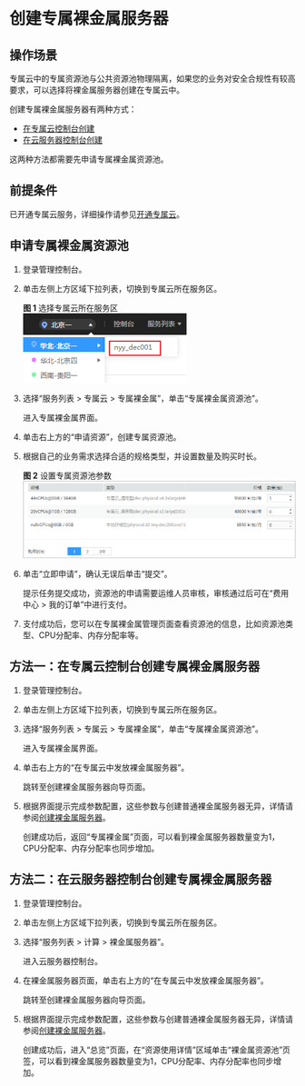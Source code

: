 # 创建专属裸金属服务器<a name="ZH-CN_TOPIC_0176419065"></a>

## 操作场景<a name="section83174567216"></a>

专属云中的专属资源池与公共资源池物理隔离，如果您的业务对安全合规性有较高要求，可以选择将裸金属服务器创建在专属云中。

创建专属裸金属服务器有两种方式：

-   [在专属云控制台创建](#section189549226910)
-   [在云服务器控制台创建](#section533335919)

这两种方法都需要先申请专属裸金属资源池。

## 前提条件<a name="section12244133945612"></a>

已开通专属云服务，详细操作请参见[开通专属云](https://support.huaweicloud.com/usermanual-dcc/zh-cn_topic_0036046219.html)。

## 申请专属裸金属资源池<a name="section1253014177513"></a>

1.  登录管理控制台。
2.  单击左侧上方区域下拉列表，切换到专属云所在服务区。

    **图 1**  选择专属云所在服务区<a name="fig12982141213123"></a>  
    ![](figures/选择专属云所在服务区.png "选择专属云所在服务区")

3.  选择“服务列表 \> 专属云 \> 专属裸金属”，单击“专属裸金属资源池”。

    进入专属裸金属界面。

4.  单击右上方的“申请资源”，创建专属资源池。
5.  根据自己的业务需求选择合适的规格类型，并设置数量及购买时长。

    **图 2**  设置专属资源池参数<a name="fig9456183972715"></a>  
    ![](figures/设置专属资源池参数.png "设置专属资源池参数")

6.  单击“立即申请”，确认无误后单击“提交”。

    提示任务提交成功，资源池的申请需要运维人员审核，审核通过后可在“费用中心 \> 我的订单”中进行支付。

7.  支付成功后，您可以在专属裸金属管理页面查看资源池的信息，比如资源池类型、CPU分配率、内存分配率等。

## 方法一：在专属云控制台创建专属裸金属服务器<a name="section189549226910"></a>

1.  登录管理控制台。
2.  单击左侧上方区域下拉列表，切换到专属云所在服务区。
3.  选择“服务列表 \> 专属云 \> 专属裸金属”，单击“专属裸金属资源池”。

    进入专属裸金属界面。

4.  单击右上方的“在专属云中发放裸金属服务器”。

    跳转至创建裸金属服务器向导页面。

5.  根据界面提示完成参数配置，这些参数与创建普通裸金属服务器无异，详情请参阅[创建裸金属服务器](创建裸金属服务器.md)。

    创建成功后，返回“专属裸金属”页面，可以看到裸金属服务器数量变为1，CPU分配率、内存分配率也同步增加。


## 方法二：在云服务器控制台创建专属裸金属服务器<a name="section533335919"></a>

1.  登录管理控制台。
2.  单击左侧上方区域下拉列表，切换到专属云所在服务区。
3.  选择“服务列表 \> 计算 \> 裸金属服务器”。

    进入云服务器控制台。

4.  在裸金属服务器页面，单击右上方的“在专属云中发放裸金属服务器”。

    跳转至创建裸金属服务器向导页面。

5.  根据界面提示完成参数配置，这些参数与创建普通裸金属服务器无异，详情请参阅[创建裸金属服务器](创建裸金属服务器.md)。

    创建成功后，进入“总览”页面，在“资源使用详情”区域单击“裸金属资源池”页签，可以看到裸金属服务器数量变为1，CPU分配率、内存分配率也同步增加。


